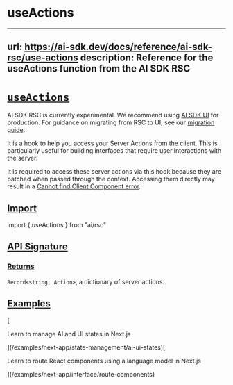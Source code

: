 # useActions


---
url: https://ai-sdk.dev/docs/reference/ai-sdk-rsc/use-actions
description: Reference for the useActions function from the AI SDK RSC
---


# [`useActions`](#useactions)


AI SDK RSC is currently experimental. We recommend using [AI SDK UI](/docs/ai-sdk-ui/overview) for production. For guidance on migrating from RSC to UI, see our [migration guide](/docs/ai-sdk-rsc/migrating-to-ui).

It is a hook to help you access your Server Actions from the client. This is particularly useful for building interfaces that require user interactions with the server.

It is required to access these server actions via this hook because they are patched when passed through the context. Accessing them directly may result in a [Cannot find Client Component error](/docs/troubleshooting/common-issues/server-actions-in-client-components).


## [Import](#import)


import { useActions } from "ai/rsc"


## [API Signature](#api-signature)



### [Returns](#returns)


`Record<string, Action>`, a dictionary of server actions.


## [Examples](#examples)


[

Learn to manage AI and UI states in Next.js

](/examples/next-app/state-management/ai-ui-states)[

Learn to route React components using a language model in Next.js

](/examples/next-app/interface/route-components)
